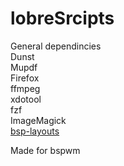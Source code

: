 # lobreSrcipts
General dependincies  
Dunst  
Mupdf  
Firefox  
ffmpeg  
xdotool  
fzf \
ImageMagick \
[bsp-layouts](https://github.com/phenax/bsp-layout)

Made for bspwm
